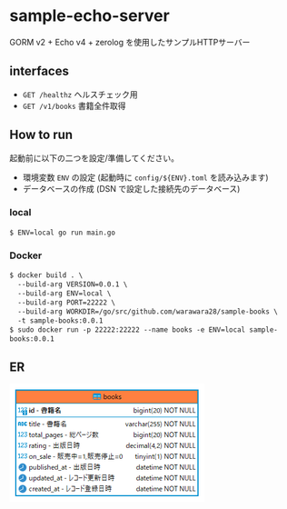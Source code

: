 # sample-echo-server

GORM v2 + Echo v4 + zerolog を使用したサンプルHTTPサーバー

## interfaces

- `GET /healthz` ヘルスチェック用
- `GET /v1/books` 書籍全件取得

## How to run

起動前に以下の二つを設定/準備してください。

- 環境変数 `ENV` の設定 (起動時に `config/${ENV}.toml` を読み込みます)
- データベースの作成 (DSN で設定した接続先のデータベース)

### local

```
$ ENV=local go run main.go
```

### Docker

```
$ docker build . \
  --build-arg VERSION=0.0.1 \
  --build-arg ENV=local \
  --build-arg PORT=22222 \
  --build-arg WORKDIR=/go/src/github.com/warawara28/sample-books \
  -t sample-books:0.0.1
$ sudo docker run -p 22222:22222 --name books -e ENV=local sample-books:0.0.1
```

## ER

![er](./images/er.png)
